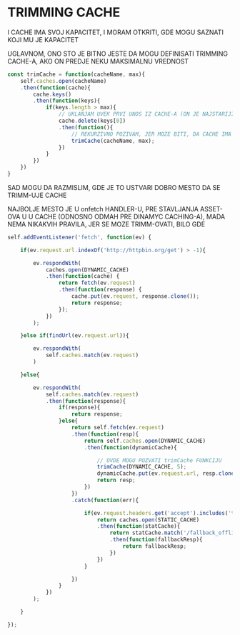 # TRIMMING CACHE

I CACHE IMA SVOJ KAPACITET, I MORAM OTKRITI, GDE MOGU SAZNATI KOJI MU JE KAPACITET

UGLAVNOM, ONO STO JE BITNO JESTE DA MOGU DEFINISATI TRIMMING CACHE-A, AKO ON PREDJE NEKU MAKSIMALNU VREDNOST

```javascript
const trimCache = function(cacheName, max){
    self.caches.open(cacheName)
    .then(function(cache){
        cache.keys()
        .then(function(keys){
            if(keys.length > max){
                // UKLANJAM UVEK PRVI UNOS IZ CACHE-A (ON JE NAJSTARIJI)
                cache.delete(keys[0])
                .then(function(){
                    // REKURZIVNO POZIVAM, JER MOZE BITI, DA CACHE IMA MNOGO VISE UNOSA OD MAKSIMUMA
                    trimCache(cacheName, max);
                })
            }
        })
    })
}
```

SAD MOGU DA RAZMISLIM, GDE JE TO USTVARI DOBRO MESTO DA SE TRIMM-UJE CACHE

NAJBOLJE MESTO JE U onfetch HANDLER-U, PRE STAVLJANJA ASSET-OVA U U CACHE (ODNOSNO ODMAH PRE DINAMYC CACHING-A), MADA NEMA NIKAKVIH PRAVILA, JER SE MOZE TRIMM-OVATI, BILO GDE

```javascript
self.addEventListener('fetch', function(ev) {

    if(ev.request.url.indexOf('http://httpbin.org/get') > -1){

        ev.respondWith(
            caches.open(DYNAMIC_CACHE)
            .then(function(cache) {
                return fetch(ev.request)
                .then(function(response) {
                    cache.put(ev.request, response.clone());
                    return response;
                });
            })
        );

    }else if(findUrl(ev.request.url)){

        ev.respondWith(
            self.caches.match(ev.request)
        )

    }else{

        ev.respondWith(
            self.caches.match(ev.request)
            .then(function(response){
                if(response){
                    return response;
                }else{
                    return self.fetch(ev.request)
                    .then(function(resp){
                        return self.caches.open(DYNAMIC_CACHE)
                        .then(function(dynamicCache){

                            // OVDE MOGU POZVATI trimCache FUNKCIJU
                            trimCache(DYNAMIC_CACHE, 5);
                            dynamicCache.put(ev.request.url, resp.clone());
                            return resp;
                        })
                    })
                    .catch(function(err){

                        if(ev.request.headers.get('accept').includes('text/html')){
                            return caches.open(STATIC_CACHE)
                            .then(function(statCache){
                                return statCache.match('/fallback_offline.html')
                                .then(function(fallbackResp){
                                    return fallbackResp;
                                })
                            })
                        }

                    })
                }
            })
        );

    }

});
```